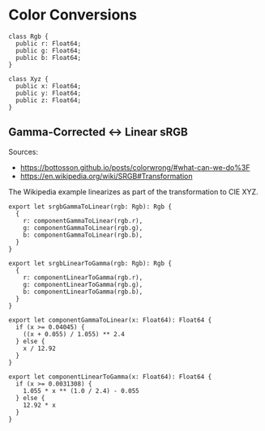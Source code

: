 # Color Conversions

    class Rgb {
      public r: Float64;
      public g: Float64;
      public b: Float64;
    }

    class Xyz {
      public x: Float64;
      public y: Float64;
      public z: Float64;
    }

## Gamma-Corrected <-> Linear sRGB

Sources:

- https://bottosson.github.io/posts/colorwrong/#what-can-we-do%3F
- https://en.wikipedia.org/wiki/SRGB#Transformation

The Wikipedia example linearizes as part of the transformation to CIE XYZ.

    export let srgbGammaToLinear(rgb: Rgb): Rgb {
      {
        r: componentGammaToLinear(rgb.r),
        g: componentGammaToLinear(rgb.g),
        b: componentGammaToLinear(rgb.b),
      }
    }

    export let srgbLinearToGamma(rgb: Rgb): Rgb {
      {
        r: componentLinearToGamma(rgb.r),
        g: componentLinearToGamma(rgb.g),
        b: componentLinearToGamma(rgb.b),
      }
    }

    export let componentGammaToLinear(x: Float64): Float64 {
      if (x >= 0.04045) {
        ((x + 0.055) / 1.055) ** 2.4
      } else {
        x / 12.92
      }
    }

    export let componentLinearToGamma(x: Float64): Float64 {
      if (x >= 0.0031308) {
        1.055 * x ** (1.0 / 2.4) - 0.055
      } else {
        12.92 * x
      }
    }
